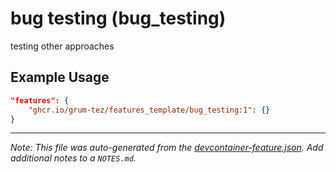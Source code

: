 
# bug testing (bug_testing)

testing other approaches

## Example Usage

```json
"features": {
    "ghcr.io/grum-tez/features_template/bug_testing:1": {}
}
```





---

_Note: This file was auto-generated from the [devcontainer-feature.json](https://github.com/grum-tez/features_template/blob/main/src/bug_testing/devcontainer-feature.json).  Add additional notes to a `NOTES.md`._
